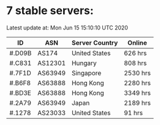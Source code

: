 # 7 stable servers:

Latest update at: Mon Jun 15 15:10:10 UTC 2020

| ID | ASN | Server Country | Online |
| -- | --- | -------------- | ------ |
| #.D09B | AS174 | United States | 626 hrs |
| #.C831 | AS12301 | Hungary | 808 hrs |
| #.7F1D | AS63949 | Singapore | 2530 hrs |
| #.B6F8 | AS63888 | Hong Kong | 2280 hrs |
| #.BD3E | AS63888 | Hong Kong | 3349 hrs |
| #.2A79 | AS63949 | Japan | 2189 hrs |
| #.1278 | AS23033 | United States | 91 hrs |

